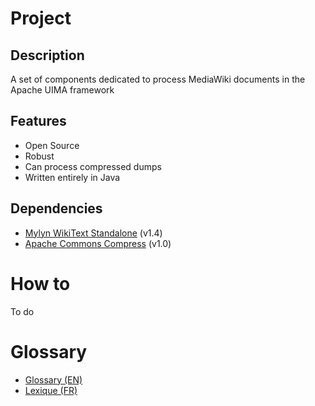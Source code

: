 # Project #
## Description ##
A set of components dedicated to process MediaWiki documents in the Apache UIMA framework
## Features ##
  * Open Source
  * Robust
  * Can process compressed dumps
  * Written entirely in Java

## Dependencies ##
  * [Mylyn WikiText Standalone](http://www.eclipse.org/mylyn/downloads/) (v1.4)
  * [Apache Commons Compress](http://commons.apache.org/compress/download_compress.cgi) (v1.0)

# How to #
To do

# Glossary #
  * [Glossary (EN)](http://uima.apache.org/downloads/releaseDocs/2.2.2-incubating/docs/html/overview_and_setup/overview_and_setup.html#ugr.glossary)
  * [Lexique (FR)](http://code.google.com/p/uima-mediawiki-engine/w/edit/LexiqueFR)